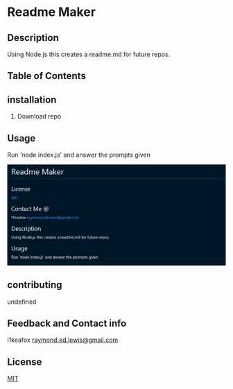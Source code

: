 # Readme Maker


## Description 
Using Node.js this creates a readme.md for future repos.


## Table of Contents 
## installation 
1. Download repo 


## Usage 
Run 'node index.js' and answer the prompts given


![Website](/assets/images/readme.PNG)

## contributing 
undefined


## Feedback and Contact info
l1keafox
raymond.ed.lewis@gmail.com


## License
[MIT](https://choosealicense.com/licenses/mit/)


